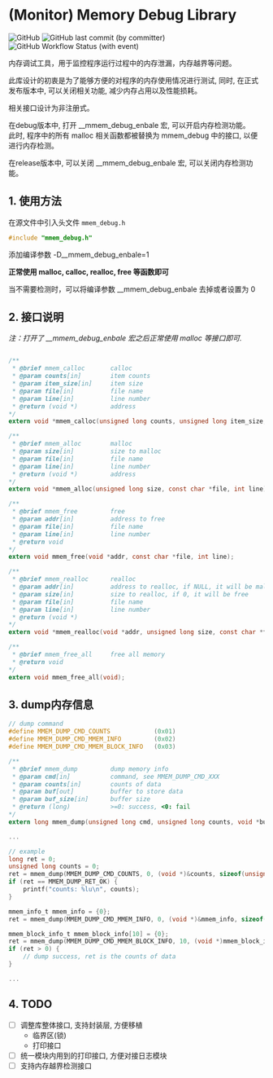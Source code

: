 # (Monitor) Memory Debug Library

![GitHub](https://img.shields.io/github/license/yhuan416/mmem_debug)
![GitHub last commit (by committer)](https://img.shields.io/github/last-commit/yhuan416/mmem_debug)
![GitHub Workflow Status (with event)](https://img.shields.io/github/actions/workflow/status/yhuan416/mmem_debug/every_day_build.yml)
<!--
![GitHub forks](https://img.shields.io/github/forks/yhuan416/mmem_debug)
![GitHub Repo stars](https://img.shields.io/github/stars/yhuan416/mmem_debug)
-->

内存调试工具，用于监控程序运行过程中的内存泄漏，内存越界等问题。

此库设计的初衷是为了能够方便的对程序的内存使用情况进行测试, 同时, 在正式发布版本中, 可以关闭相关功能, 减少内存占用以及性能损耗。

相关接口设计为非注册式。

在debug版本中, 打开 __mmem_debug_enbale 宏, 可以开启内存检测功能。  
此时, 程序中的所有 malloc 相关函数都被替换为 mmem_debug 中的接口, 以便进行内存检测。


在release版本中, 可以关闭 __mmem_debug_enbale 宏, 可以关闭内存检测功能。

## 1. 使用方法

在源文件中引入头文件 `mmem_debug.h`
``` c
#include "mmem_debug.h"
```

添加编译参数 -D__mmem_debug_enbale=1

**正常使用 malloc, calloc, realloc, free 等函数即可**

当不需要检测时，可以将编译参数 __mmem_debug_enbale 去掉或者设置为 0

## 2. 接口说明
*注：打开了 __mmem_debug_enbale 宏之后正常使用 malloc 等接口即可.*

``` c

/**
 * @brief mmem_calloc       calloc
 * @param counts[in]        item counts
 * @param item_size[in]     item size
 * @param file[in]          file name
 * @param line[in]          line number
 * @return (void *)         address
*/
extern void *mmem_calloc(unsigned long counts, unsigned long item_size, const char *file, int line);

/**
 * @brief mmem_alloc        malloc
 * @param size[in]          size to malloc
 * @param file[in]          file name
 * @param line[in]          line number
 * @return (void *)         address
*/
extern void *mmem_alloc(unsigned long size, const char *file, int line);

/**
 * @brief mmem_free         free
 * @param addr[in]          address to free
 * @param file[in]          file name
 * @param line[in]          line number
 * @return void
*/
extern void mmem_free(void *addr, const char *file, int line);

/**
 * @brief mmem_realloc      realloc
 * @param addr[in]          address to realloc, if NULL, it will be malloc
 * @param size[in]          size to realloc, if 0, it will be free
 * @param file[in]          file name
 * @param line[in]          line number
 * @return (void *)
*/
extern void *mmem_realloc(void *addr, unsigned long size, const char *file, int line);

/**
 * @brief mmem_free_all     free all memory
 * @return void
*/
extern void mmem_free_all(void);
```

## 3. dump内存信息

``` c
// dump command
#define MMEM_DUMP_CMD_COUNTS            (0x01)
#define MMEM_DUMP_CMD_MMEM_INFO         (0x02)
#define MMEM_DUMP_CMD_MMEM_BLOCK_INFO   (0x03)

/**
 * @brief mmem_dump         dump memory info
 * @param cmd[in]           command, see MMEM_DUMP_CMD_XXX
 * @param counts[in]        counts of data
 * @param buf[out]          buffer to store data
 * @param buf_size[in]      buffer size
 * @return (long)           >=0: success, <0: fail
*/
extern long mmem_dump(unsigned long cmd, unsigned long counts, void *buf, unsigned long buf_size);

...

// example
long ret = 0;
unsigned long counts = 0;
ret = mmem_dump(MMEM_DUMP_CMD_COUNTS, 0, (void *)&counts, sizeof(unsigned long));
if (ret == MMEM_DUMP_RET_OK) {
    printf("counts: %lu\n", counts);
}

mmem_info_t mmem_info = {0};
ret = mmem_dump(MMEM_DUMP_CMD_MMEM_INFO, 0, (void *)&mmem_info, sizeof(mmem_info_t));

mmem_block_info_t mmem_block_info[10] = {0};
ret = mmem_dump(MMEM_DUMP_CMD_MMEM_BLOCK_INFO, 10, (void *)mmem_block_info, sizeof(mmem_block_info_t) * 10);
if (ret > 0) {
    // dump success, ret is the counts of data
}

...
```

## 4. TODO

- [ ] 调整库整体接口, 支持封装层, 方便移植
    - 临界区(锁)
    - 打印接口
- [ ] 统一模块内用到的打印接口, 方便对接日志模块
- [ ] 支持内存越界检测接口
